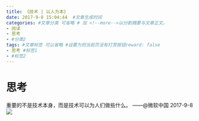 ```yaml
---
title: 《技术 | 以人为本》
date: 2017-9-8 15:04:44  #文章生成时间
categories: #文章分类 可省略 # 加 <!--more-->以分割摘要与文章正文。
- 阅读
- 思考
- #分类2
tags: #文章标签 可以省略 #设置为则当前页没有打赏按钮reward: false
- 思考 #标签1
- #标签2
---
```

# 思考 #
重要的不是技术本身，而是技术可以为人们做些什么。 ——@微软中国 2017-9-8
![](http://wx4.sinaimg.cn/mw690/0069VnN5gy1fjc66q37ttj30sg0izjtm.jpg)

<!--more-->

